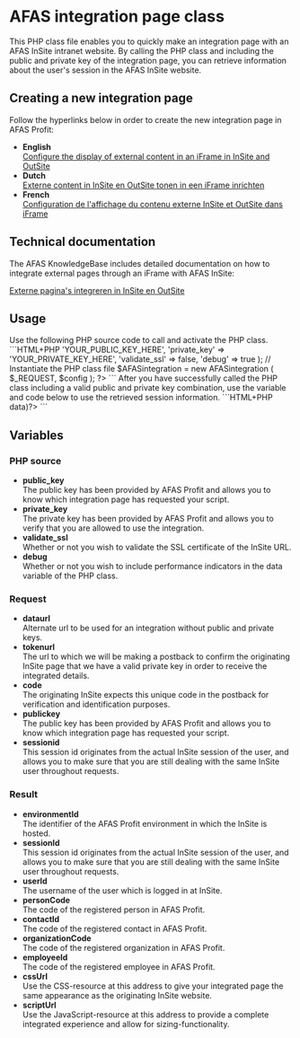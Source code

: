 <h1>AFAS integration page class</h1>

This PHP class file enables you to quickly make an integration page with an AFAS InSite intranet website. By calling the PHP class and including the public and private key of the integration page, you can retrieve information about the user's session in the AFAS InSite website.

<h2>Creating a new integration page</h2>
<p>Follow the hyperlinks below in order to create the new integration page in AFAS Profit:</p>
<ul>
<li><strong>English</strong><br /><a href="https://static-kb.afas.nl/datafiles/help/2_9_5/SE/EN/index.htm#Ins_Config_Site_iFrame_1.htm" title="Configure the display of external content in an iFrame in InSite and OutSite">Configure the display of external content in an iFrame in InSite and OutSite</a></li>
<li><strong>Dutch</strong><br /><a href="https://static-kb.afas.nl/datafiles/help/2_9_5/SE/NL/index.htm#Ins_Config_Site_iFrame_1.htm" title="Externe content in InSite en OutSite tonen in een iFrame inrichten">Externe content in InSite en OutSite tonen in een iFrame inrichten</a></li>
<li><strong>French</strong><br /><a href="https://static-kb.afas.nl/datafiles/help/2_9_5/SE/FR/index.htm#Ins_Config_Site_iFrame_1.htm" title="Configuration de l'affichage du contenu externe InSite et OutSite dans iFrame">Configuration de l'affichage du contenu externe InSite et OutSite dans iFrame</a></li>
</ul>

<h2>Technical documentation</h2>
<p>The AFAS KnowledgeBase includes detailed documentation on how to integrate external pages through an iFrame with AFAS InSite:</p>
<a href="http://profitdownload.afas.nl/download/help_docs/Partner_documentatie_integratie-pagina's_InSite_en_OutSite.pdf" title="Externe pagina's integreren in InSite en OutSite">Externe pagina's integreren in InSite en OutSite</a>

<h2>Usage</h2>
Use the following PHP source code to call and activate the PHP class.
```HTML+PHP
<?php
// Include the PHP class file
include_once ('class.afasintegration.php');
// Prepare the configuration variable
$config = array (
		'public_key' => 'YOUR_PUBLIC_KEY_HERE',
		'private_key' => 'YOUR_PRIVATE_KEY_HERE',
		'validate_ssl' => false,
		'debug' => true
);
// Instantiate the PHP class file
$AFASintegration = new AFASintegration ( $_REQUEST, $config );
?>
```
After you have successfully called the PHP class including a valid public and private key combination, use the variable and code below to use the retrieved session information.
```HTML+PHP
<?php var_dump($AFASintegration->data)?>
```

<h2>Variables</h2>
<h3>PHP source</h3>
<ul>
	<li><strong>public_key</strong><br>The public key has been
		provided by AFAS Profit and allows you to know which integration
		page has requested your script.</li>
	<li><strong>private_key</strong><br>The private key has been
		provided by AFAS Profit and allows you to verify that you are
		allowed to use the integration.</li>
	<li><strong>validate_ssl</strong><br>Whether or not you wish to
		validate the SSL certificate of the InSite URL.</li>
	<li><strong>debug</strong><br>Whether or not you wish to include
		performance indicators in the data variable of the PHP class.</li>
</ul>
<h3>Request</h3>
<ul>
	<li><strong>dataurl</strong><br>Alternate url to be used for an
		integration without public and private keys.</li>
	<li><strong>tokenurl</strong><br>The url to which we will be
		making a postback to confirm the originating InSite page that we
		have a valid private key in order to receive the integrated
		details.</li>
	<li><strong>code</strong><br>The originating InSite expects this
		unique code in the postback for verification and identification
		purposes.</li>
	<li><strong>publickey</strong><br>The public key has been
		provided by AFAS Profit and allows you to know which integration
		page has requested your script.</li>
	<li><strong>sessionid</strong><br>This session id originates from
		the actual InSite session of the user, and allows you to make sure
		that you are still dealing with the same InSite user throughout
		requests.</li>
</ul>
<h3>Result</h3>
<ul>
	<li><strong>environmentId</strong><br>The identifier of the AFAS
		Profit environment in which the InSite is hosted.</li>
	<li><strong>sessionId</strong><br>This session id originates from
		the actual InSite session of the user, and allows you to make sure
		that you are still dealing with the same InSite user throughout
		requests.</li>
	<li><strong>userId</strong><br>The username of the user which is
		logged in at InSite.</li>
	<li><strong>personCode</strong><br>The code of the registered
		person in AFAS Profit.</li>
	<li><strong>contactId</strong><br>The code of the registered
		contact in AFAS Profit.</li>
	<li><strong>organizationCode</strong><br>The code of the
		registered organization in AFAS Profit.</li>
	<li><strong>employeeId</strong><br>The code of the registered
		employee in AFAS Profit.</li>
	<li><strong>cssUrl</strong><br>Use the CSS-resource at this
		address to give your integrated page the same appearance as the
		originating InSite website.</li>
	<li><strong>scriptUrl</strong><br>Use the JavaScript-resource at
		this address to provide a complete integrated experience and allow
		for sizing-functionality.</li>
</ul>
